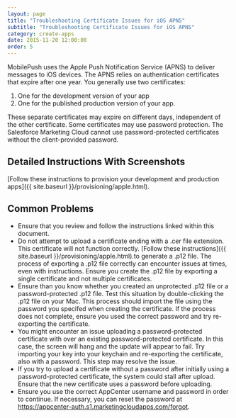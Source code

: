 ```yaml
---
layout: page
title: "Troubleshooting Certificate Issues for iOS APNS"
subtitle: "Troubleshooting Certificate Issues for iOS APNS"
category: create-apps
date: 2015-11-20 12:00:00
order: 5
---
```


MobilePush uses the Apple Push Notification Service (APNS) to deliver messages to iOS devices. The APNS relies on authentication certificates that expire after one year. You generally use two certificates: 

1. One for the development version of your app
1. One for the published production version of your app.

These separate certificates may expire on different days, independent of the other certificate. Some certificates may use password protection. The Salesforce Marketing Cloud cannot use password-protected certificates without the client-provided password.

## Detailed Instructions With Screenshots

[Follow these instructions to provision your development and production apps]({{ site.baseurl }}/provisioning/apple.html).

## Common Problems

* Ensure that you review and follow the instructions linked within this document.
* Do not attempt to upload a certificate ending with a .cer file extension. This certificate will not function correctly. [Follow these instructions]({{ site.baseurl }}/provisioning/apple.html).to generate a .p12 file. The process of exporting a .p12 file correctly can encounter issues at times, even with instructions. Ensure you create the .p12 file by exporting a single certificate and not multiple certificates.
* Ensure than you know whether you created an unprotected .p12 file or a password-protected .p12 file. Test this situation by double-clicking the .p12 file on your Mac. This process should import the file using the password you specifed when creating the certificate. If the process does not complete, ensure you used the correct password and try re-exporting the certificate.
* You might encounter an issue uploading a password-protected certificate with over an existing password-protected certificate. In this case, the screen will hang and the update will appear to fail. Try importing your key into your keychain and re-exporting the certificate, also with a password. This step may resolve the issue.
* If you try to upload a certificate without a password after initially using a password-protected certificate, the system could stall after upload. Ensure that the new certificate uses a password before uploading.
* Ensure you use the correct AppCenter username and password in order to continue. If necessary, you can reset the password at https://appcenter-auth.s1.marketingcloudapps.com/forgot.
